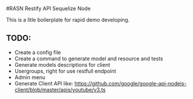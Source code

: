 #RASN
Restify API Sequelize Node

This is a litle boilerplate for rapid demo developing.

## TODO:
* Create a config file
* Create a command to generate model and resource and tests
* Generate models descriptions for client
* Usergroups, right for use restfull endpoint
* Admin menu
* Generate Client API like: https://github.com/google/google-api-nodejs-client/blob/master/apis/youtube/v3.ts